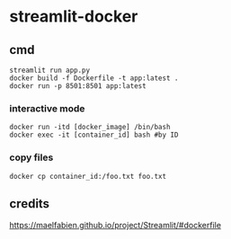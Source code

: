 # streamlit-docker

## cmd
`streamlit run app.py` <br>
`docker build -f Dockerfile -t app:latest .` <br>
`docker run -p 8501:8501 app:latest` <br>

### interactive mode
`docker run -itd [docker_image] /bin/bash` <br>
`docker exec -it [container_id] bash #by ID ` <br>

### copy files
`docker cp container_id:/foo.txt foo.txt` <br>

## credits
https://maelfabien.github.io/project/Streamlit/#dockerfile <br>
